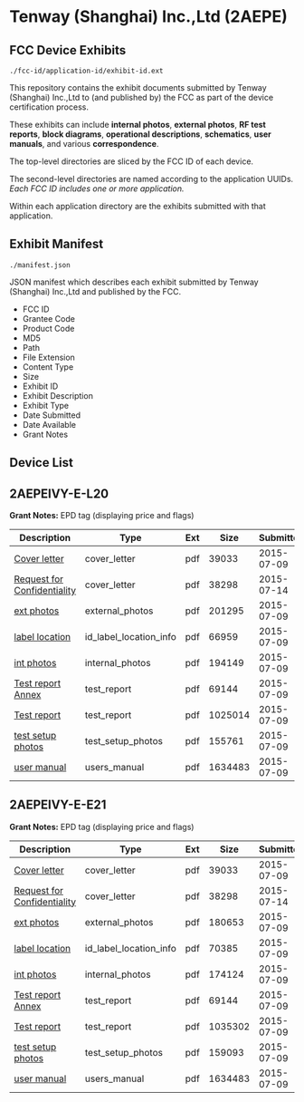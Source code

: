 # Tenway (Shanghai) Inc.,Ltd (2AEPE)
## FCC Device Exhibits

```
./fcc-id/application-id/exhibit-id.ext
```

This repository contains the exhibit documents submitted by Tenway (Shanghai) Inc.,Ltd to (and published by) the FCC as part of the device certification process.

These exhibits can include **internal photos**, **external photos**, **RF test reports**, **block diagrams**, **operational descriptions**, **schematics**, **user manuals**, and various **correspondence**.

The top-level directories are sliced by the FCC ID of each device.

The second-level directories are named according to the application UUIDs. *Each FCC ID includes one or more application.*

Within each application directory are the exhibits submitted with that application. 

## Exhibit Manifest

```
./manifest.json
```

JSON manifest which describes each exhibit submitted by Tenway (Shanghai) Inc.,Ltd and published by the FCC.

- FCC ID
- Grantee Code
- Product Code
- MD5
- Path
- File Extension
- Content Type
- Size
- Exhibit ID
- Exhibit Description
- Exhibit Type
- Date Submitted
- Date Available
- Grant Notes

## Device List
## 2AEPEIVY-E-L20
**Grant Notes:** EPD tag (displaying price and flags)

| Description | Type | Ext | Size | Submitted | Available |
| ----------- | ---- | --- | ---- | --------- | --------- |
| [Cover letter](2AEPEIVY-E-L20/cef2c7b49e486a77f778e85a7daf9519/2673194.pdf) | cover_letter | pdf | 39033 | 2015-07-09 | 2015-07-14 |
| [Request for Confidentiality](2AEPEIVY-E-L20/cef2c7b49e486a77f778e85a7daf9519/2678223.pdf) | cover_letter | pdf | 38298 | 2015-07-14 | 2015-07-14 |
| [ext photos](2AEPEIVY-E-L20/cef2c7b49e486a77f778e85a7daf9519/2673223.pdf) | external_photos | pdf | 201295 | 2015-07-09 | 2015-07-14 |
| [label location](2AEPEIVY-E-L20/cef2c7b49e486a77f778e85a7daf9519/2673225.pdf) | id_label_location_info | pdf | 66959 | 2015-07-09 | 2015-07-14 |
| [int photos](2AEPEIVY-E-L20/cef2c7b49e486a77f778e85a7daf9519/2673226.pdf) | internal_photos | pdf | 194149 | 2015-07-09 | 2015-07-14 |
| [Test report Annex](2AEPEIVY-E-L20/cef2c7b49e486a77f778e85a7daf9519/2673195.pdf) | test_report | pdf | 69144 | 2015-07-09 | 2015-07-14 |
| [Test report](2AEPEIVY-E-L20/cef2c7b49e486a77f778e85a7daf9519/2673227.pdf) | test_report | pdf | 1025014 | 2015-07-09 | 2015-07-14 |
| [test setup photos](2AEPEIVY-E-L20/cef2c7b49e486a77f778e85a7daf9519/2673228.pdf) | test_setup_photos | pdf | 155761 | 2015-07-09 | 2015-07-14 |
| [user manual](2AEPEIVY-E-L20/cef2c7b49e486a77f778e85a7daf9519/2673196.pdf) | users_manual | pdf | 1634483 | 2015-07-09 | 2015-07-14 |
## 2AEPEIVY-E-E21
**Grant Notes:** EPD tag (displaying price and flags)

| Description | Type | Ext | Size | Submitted | Available |
| ----------- | ---- | --- | ---- | --------- | --------- |
| [Cover letter](2AEPEIVY-E-E21/307705589e0254dad58139bf90a6c7e2/2673194.pdf) | cover_letter | pdf | 39033 | 2015-07-09 | 2015-07-14 |
| [Request for Confidentiality](2AEPEIVY-E-E21/307705589e0254dad58139bf90a6c7e2/2678223.pdf) | cover_letter | pdf | 38298 | 2015-07-14 | 2015-07-14 |
| [ext photos](2AEPEIVY-E-E21/307705589e0254dad58139bf90a6c7e2/2673197.pdf) | external_photos | pdf | 180653 | 2015-07-09 | 2015-07-14 |
| [label location](2AEPEIVY-E-E21/307705589e0254dad58139bf90a6c7e2/2673199.pdf) | id_label_location_info | pdf | 70385 | 2015-07-09 | 2015-07-14 |
| [int photos](2AEPEIVY-E-E21/307705589e0254dad58139bf90a6c7e2/2673200.pdf) | internal_photos | pdf | 174124 | 2015-07-09 | 2015-07-14 |
| [Test report Annex](2AEPEIVY-E-E21/307705589e0254dad58139bf90a6c7e2/2673195.pdf) | test_report | pdf | 69144 | 2015-07-09 | 2015-07-14 |
| [Test report](2AEPEIVY-E-E21/307705589e0254dad58139bf90a6c7e2/2673201.pdf) | test_report | pdf | 1035302 | 2015-07-09 | 2015-07-14 |
| [test setup photos](2AEPEIVY-E-E21/307705589e0254dad58139bf90a6c7e2/2673202.pdf) | test_setup_photos | pdf | 159093 | 2015-07-09 | 2015-07-14 |
| [user manual](2AEPEIVY-E-E21/307705589e0254dad58139bf90a6c7e2/2673196.pdf) | users_manual | pdf | 1634483 | 2015-07-09 | 2015-07-14 |
